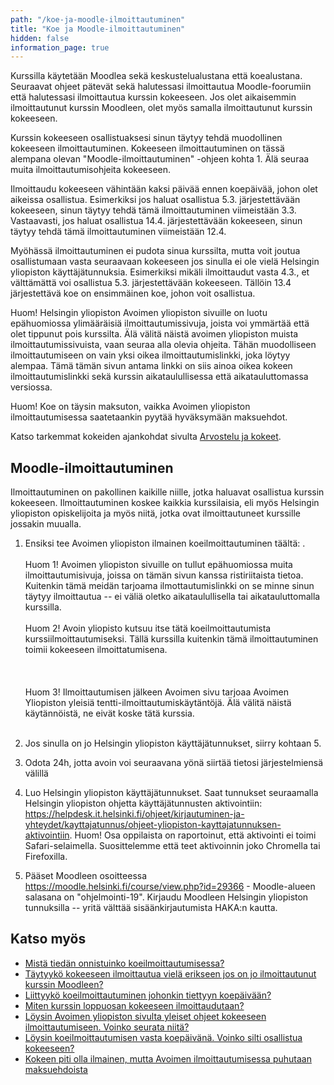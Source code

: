 ```yaml
---
path: "/koe-ja-moodle-ilmoittautuminen"
title: "Koe ja Moodle-ilmoittautuminen"
hidden: false
information_page: true
---
```


Kurssilla käytetään Moodlea sekä keskustelualustana että koealustana. Seuraavat ohjeet pätevät sekä halutessasi ilmoittautua Moodle-foorumiin että halutessasi ilmoittautua kurssin kokeeseen. Jos olet aikaisemmin ilmoittautunut kurssin Moodleen, olet myös samalla ilmoittautunut kurssin kokeeseen.

Kurssin kokeeseen osallistuaksesi sinun täytyy tehdä muodollinen kokeeseen ilmoittautuminen. Kokeeseen ilmoittautuminen on tässä alempana olevan "Moodle-ilmoittautuminen" -ohjeen kohta 1. Älä seuraa muita ilmoittautumisohjeita kokeeseen.

Ilmoittaudu kokeeseen vähintään kaksi päivää ennen koepäivää, johon olet aikeissa osallistua. Esimerkiksi jos haluat osallistua 5.3. järjestettävään kokeeseen, sinun täytyy tehdä tämä ilmoittautuminen viimeistään 3.3. Vastaavasti, jos haluat osallistua 14.4. järjestettävään kokeeseen, sinun täytyy tehdä tämä ilmoittautuminen viimeistään 12.4.

Myöhässä ilmoittautuminen ei pudota sinua kurssilta, mutta voit joutua osallistumaan vasta seuraavaan kokeeseen jos sinulla ei ole vielä Helsingin yliopiston käyttäjätunnuksia. Esimerkiksi mikäli ilmoittaudut vasta 4.3., et välttämättä voi osallistua 5.3. järjestettävään kokeeseen. Tällöin 13.4 järjestettävä koe on ensimmäinen koe, johon voit osallistua.

Huom! Helsingin yliopiston Avoimen yliopiston sivuille on luotu epähuomiossa ylimääräisiä ilmoittautumissivuja, joista voi ymmärtää että olet tippunut pois kurssilta. Älä välitä näistä avoimen yliopiston muista ilmoittautumissivuista, vaan seuraa alla olevia ohjeita. Tähän muodolliseen ilmoittautumiseen on vain yksi oikea ilmoittautumislinkki, joka löytyy alempaa. Tämä tämän sivun antama linkki on siis ainoa oikea kokeen ilmoittautumislinkki sekä kurssin aikataulullisessa että aikatauluttomassa versiossa.

Huom! Koe on täysin maksuton, vaikka Avoimen yliopiston ilmoittautumisessa saatetaankin pyytää hyväksymään maksuehdot.

Katso tarkemmat kokeiden ajankohdat sivulta [Arvostelu ja kokeet](/arvostelu-ja-kokeet).

## Moodle-ilmoittautuminen

Ilmoittautuminen on pakollinen kaikille niille, jotka haluavat osallistua kurssin kokeeseen. Ilmoittautuminen koskee kaikkia kurssilaisia, eli myös Helsingin yliopiston opiskelijoita ja myös niitä, jotka ovat ilmoittautuneet kurssille jossakin muualla.

1. Ensiksi tee Avoimen yliopiston ilmainen koeilmoittautuminen täältä: <registration-link></registration-link>.
<br><br>Huom 1! Avoimen yliopiston sivuille on tullut epähuomiossa muita ilmoittautumisivuja, joissa on tämän sivun kanssa ristiriitaista tietoa. Kuitenkin tämä meidän tarjoama ilmottautumislinkki on se minne sinun täytyy ilmoittautua -- ei väliä oletko aikataulullisella tai aikatauluttomalla kurssilla.
<br><br>Huom 2! Avoin yliopisto kutsuu itse tätä koeilmoittautumista kurssiilmoittautumiseksi. Tällä kurssilla kuitenkin tämä ilmoittautuminen toimii kokeeseen ilmoittatumisena.<br><br>
<br><br>Huom 3! Ilmoittautumisen jälkeen Avoimen sivu tarjoaa Avoimen Yliopiston yleisiä tentti-ilmoittautumiskäytäntöjä. Älä välitä näistä käytännöistä, ne eivät koske tätä kurssia.<br><br>

2. Jos sinulla on jo Helsingin yliopiston käyttäjätunnukset, siirry kohtaan 5.

3. Odota 24h, jotta avoin voi seuraavana yönä siirtää tietosi järjestelmiensä välillä

4. Luo Helsingin yliopiston käyttäjätunnukset. Saat tunnukset seuraamalla Helsingin yliopiston ohjetta käyttäjätunnusten aktivointiin: https://helpdesk.it.helsinki.fi/ohjeet/kirjautuminen-ja-yhteydet/kayttajatunnus/ohjeet-yliopiston-kayttajatunnuksen-aktivointiin. Huom! Osa oppilaista on raportoinut, että aktivointi ei toimi Safari-selaimella. Suosittelemme että teet aktivoinnin joko Chromella tai Firefoxilla.

5. Pääset Moodleen osoitteessa https://moodle.helsinki.fi/course/view.php?id=29366 - Moodle-alueen salasana on "ohjelmointi-19". Kirjaudu Moodleen Helsingin yliopiston tunnuksilla -- yritä välttää sisäänkirjautumista HAKA:n kautta.

## Katso myös

* [Mistä tiedän onnistuinko koeilmoittautumisessa?](/usein-kysytyt-kysymykset#heading-mista-tiedan-onnistuinko-koeilmoittautumisessa)
* [Täytyykö kokeeseen ilmoittautua vielä erikseen jos on jo ilmoittautunut kurssin Moodleen?](/usein-kysytyt-kysymykset#heading-taytyyko-kokeeseen-ilmoittautua-viela-erikseen-jos-on-jo-ilmoittautunut-kurssin-moodleen)
* [Liittyykö koeilmoittautuminen johonkin tiettyyn koepäivään?](/usein-kysytyt-kysymykset#heading-liittyyko-koeilmoittautuminen-johonkin-tiettyyn-koepaivaan)
* [Miten kurssin loppuosan kokeeseen ilmoittaudutaan?](/usein-kysytyt-kysymykset#heading-miten-kurssin-loppuosan-kokeeseen-ilmoittaudutaan)
* [Löysin Avoimen yliopiston sivulta yleiset ohjeet kokeeseen ilmoittautumiseen. Voinko seurata niitä?](/usein-kysytyt-kysymykset#heading-loysin-avoimen-yliopiston-sivulta-yleiset-ohjeet-kokeeseen-ilmoittautumiseen-voinko-seurata-niita)
* [Löysin koeilmoittautumisen vasta koepäivänä. Voinko silti osallistua kokeeseen?](/usein-kysytyt-kysymykset#heading-loysin-koeilmoittautumisen-vasta-koepaivana-voinko-silti-osallistua-kokeeseen)
* [Kokeen piti olla ilmainen, mutta Avoimen ilmoittautumisessa puhutaan maksuehdoista](/usein-kysytyt-kysymykset/#heading-kokeen-piti-olla-ilmainen-mutta-avoimen-ilmoittautumisessa-puhutaan-maksuehdoista)
